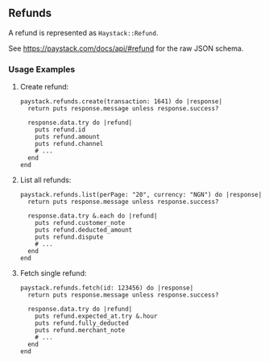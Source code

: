 ## Refunds

A refund is represented as `Haystack::Refund`.

See <https://paystack.com/docs/api/#refund> for the raw JSON schema.

### Usage Examples

1. Create refund:

   ```crystal
   paystack.refunds.create(transaction: 1641) do |response|
     return puts response.message unless response.success?

     response.data.try do |refund|
       puts refund.id
       puts refund.amount
       puts refund.channel
       # ...
     end
   end
   ```

1. List all refunds:

   ```crystal
   paystack.refunds.list(perPage: "20", currency: "NGN") do |response|
     return puts response.message unless response.success?

     response.data.try &.each do |refund|
       puts refund.customer_note
       puts refund.deducted_amount
       puts refund.dispute
       # ...
     end
   end
   ```

1. Fetch single refund:

   ```crystal
   paystack.refunds.fetch(id: 123456) do |response|
     return puts response.message unless response.success?

     response.data.try do |refund|
       puts refund.expected_at.try &.hour
       puts refund.fully_deducted
       puts refund.merchant_note
       # ...
     end
   end
   ```
